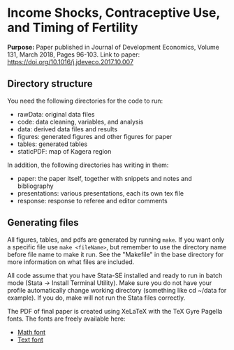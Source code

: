 # Income Shocks, Contraceptive Use, and Timing of Fertility

**Purpose:** Paper published in Journal of Development Economics, Volume 131, March 2018, Pages 96-103. Link to paper: https://doi.org/10.1016/j.jdeveco.2017.10.007

## Directory structure

You need the following directories for the code to run:

- rawData: original data files
- code: data cleaning, variables, and analysis
- data: derived data files and results
- figures: generated figures and other figures for paper
- tables: generated tables
- staticPDF: map of Kagera region

In addition, the following directories has writing in them:

- paper: the paper itself, together with snippets and notes and bibliography
- presentations: various presentations, each its own tex file
- response: response to referee and editor comments

##  Generating files

All figures, tables, and pdfs are generated by running `make`.
If you want only a specific file use `make <fileName>`, but
remember to use the directory name before file name to make it run.
See the "Makefile" in the base directory for more information 
on what files are included.

All code assume that you have Stata-SE installed and ready
to run in batch mode (Stata -> Install Terminal Utility).
Make sure you do not have your profile automatically change
working directory (something like cd ~/data for example).
If you do, make will not run the Stata files correctly.

The PDF of final paper is created using XeLaTeX with the TeX
Gyre Pagella fonts.
The fonts are freely available here:
- [Math font](http://www.gust.org.pl/projects/e-foundry/tg-math/index_html)
- [Text font](http://www.gust.org.pl/projects/e-foundry/tex-gyre/pagella)
